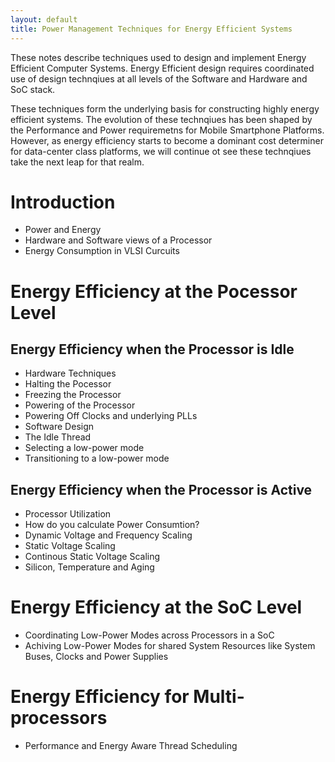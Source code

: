 ```yaml
---
layout: default
title: Power Management Techniques for Energy Efficient Systems
---
```


These notes describe techniques used to design and implement Energy
Efficient Computer Systems. Energy Efficient design requires
coordinated use of design technqiues at all levels of the Software and
Hardware and SoC stack.

These techniques form the underlying basis for constructing highly
energy efficient systems. The evolution of these technqiues has been
shaped by the Performance and Power requiremetns for Mobile Smartphone
Platforms. However, as energy efficiency starts to become a dominant
cost determiner for data-center class platforms, we will continue ot
see these technqiues take the next leap for that realm.


# Introduction
- Power and Energy
- Hardware and Software views of a Processor
- Energy Consumption in VLSI Curcuits

# Energy Efficiency at the Pocessor Level

## Energy Efficiency when the Processor is Idle
- Hardware Techniques
 - Halting the Pocessor
 - Freezing the Processor
 - Powering of the Processor
 - Powering Off Clocks and underlying PLLs
- Software Design
 - The Idle Thread
  - Selecting a low-power mode
  - Transitioning to a low-power mode

## Energy Efficiency when the Processor is Active
- Processor Utilization
- How do you calculate Power Consumtion?
- Dynamic Voltage and Frequency Scaling
- Static Voltage Scaling
 - Continous Static Voltage Scaling
  - Silicon, Temperature and Aging

# Energy Efficiency at the SoC Level
- Coordinating Low-Power Modes across Processors in a SoC
- Achiving Low-Power Modes for shared System Resources like System
  Buses, Clocks and Power Supplies

# Energy Efficiency for Multi-processors
- Performance and Energy Aware Thread Scheduling
